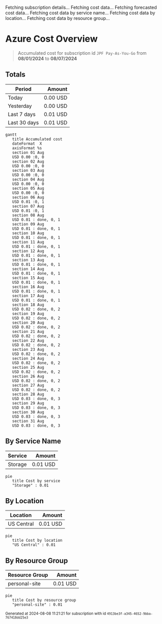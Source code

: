 Fetching subscription details...
Fetching cost data...
Fetching forecasted cost data...
Fetching cost data by service name...
Fetching cost data by location...
Fetching cost data by resource group...
# Azure Cost Overview

> Accumulated cost for subscription id `JPF Pay-As-You-Go` from **08/01/2024** to **08/07/2024**

## Totals

|Period|Amount|
|---|---:|
|Today|0.00 USD|
|Yesterday|0.00 USD|
|Last 7 days|0.01 USD|
|Last 30 days|0.01 USD|

```mermaid
gantt
   title Accumulated cost
   dateFormat  X
   axisFormat %s
   section 01 Aug
   USD 0.00 :0, 0
   section 02 Aug
   USD 0.00 :0, 0
   section 03 Aug
   USD 0.00 :0, 0
   section 04 Aug
   USD 0.00 :0, 0
   section 05 Aug
   USD 0.00 :0, 0
   section 06 Aug
   USD 0.01 :0, 1
   section 07 Aug
   USD 0.01 :0, 1
   section 08 Aug
   USD 0.01 : done, 0, 1
   section 09 Aug
   USD 0.01 : done, 0, 1
   section 10 Aug
   USD 0.01 : done, 0, 1
   section 11 Aug
   USD 0.01 : done, 0, 1
   section 12 Aug
   USD 0.01 : done, 0, 1
   section 13 Aug
   USD 0.01 : done, 0, 1
   section 14 Aug
   USD 0.01 : done, 0, 1
   section 15 Aug
   USD 0.01 : done, 0, 1
   section 16 Aug
   USD 0.01 : done, 0, 1
   section 17 Aug
   USD 0.01 : done, 0, 1
   section 18 Aug
   USD 0.02 : done, 0, 2
   section 19 Aug
   USD 0.02 : done, 0, 2
   section 20 Aug
   USD 0.02 : done, 0, 2
   section 21 Aug
   USD 0.02 : done, 0, 2
   section 22 Aug
   USD 0.02 : done, 0, 2
   section 23 Aug
   USD 0.02 : done, 0, 2
   section 24 Aug
   USD 0.02 : done, 0, 2
   section 25 Aug
   USD 0.02 : done, 0, 2
   section 26 Aug
   USD 0.02 : done, 0, 2
   section 27 Aug
   USD 0.02 : done, 0, 2
   section 28 Aug
   USD 0.03 : done, 0, 3
   section 29 Aug
   USD 0.03 : done, 0, 3
   section 30 Aug
   USD 0.03 : done, 0, 3
   section 31 Aug
   USD 0.03 : done, 0, 3
```

## By Service Name

|Service|Amount|
|---|---:|
|Storage|0.01 USD|

```mermaid
pie
   title Cost by service
   "Storage" : 0.01
```

## By Location

|Location|Amount|
|---|---:|
|US Central|0.01 USD|

```mermaid
pie
   title Cost by location
   "US Central" : 0.01
```

## By Resource Group

|Resource Group|Amount|
|---|---:|
|personal-site|0.01 USD|

```mermaid
pie
   title Cost by resource group
   "personal-site" : 0.01
```

<sup>Generated at 2024-08-08 11:21:21 for subscription with id `4913be3f-a345-4652-9bba-767418dd25e3`</sup>
